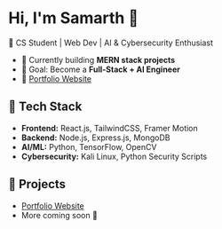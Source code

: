# Hi, I'm Samarth 👋

🚀 CS Student | Web Dev | AI & Cybersecurity Enthusiast

- 🌱 Currently building **MERN stack projects**
- 🎯 Goal: Become a **Full-Stack + AI Engineer**
- 💼 [Portfolio Website]()

## 🔹 Tech Stack
- **Frontend:** React.js, TailwindCSS, Framer Motion
- **Backend:** Node.js, Express.js, MongoDB
- **AI/ML:** Python, TensorFlow, OpenCV
- **Cybersecurity:** Kali Linux, Python Security Scripts

## 🔹 Projects
- [Portfolio Website]()
- More coming soon 🚀
